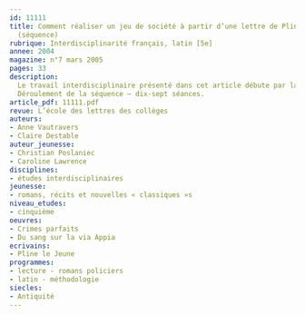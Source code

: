 ```yaml
---
id: 11111
title: Comment réaliser un jeu de société à partir d’une lettre de Pline le Jeune ?
  (séquence)
rubrique: Interdisciplinarité français, latin [5e]
annee: 2004
magazine: n°7 mars 2005
pages: 33
description: 
  Le travail interdisciplinaire présenté dans cet article débute par la résolution d’un crime dont Pline le Jeune témoigne dans la lettre 14 du livre III de sa correspondance. Les élèves la lisent dans ses grandes lignes. Puis, ils approfondissent leur connaissance du roman policier et du cadre familial à Rome. Ils reviennent enfin sur le détail de la lettre et élucident l’affaire. Sous un aspect ludique, on favorise le réinvestissement des connaissances de français dans une séance de latin.
  Déroulement de la séquence – dix-sept séances.
article_pdf: 11111.pdf
revue: L’école des lettres des collèges
auteurs:
- Anne Vautravers
- Claire Destable
auteur_jeunesse:
- Christian Poslaniec
- Caroline Lawrence
disciplines:
- études interdisciplinaires
jeunesse:
- romans, récits et nouvelles « classiques »s
niveau_etudes:
- cinquième
oeuvres:
- Crimes parfaits
- Du sang sur la via Appia
ecrivains:
- Pline le Jeune
programmes:
- lecture - romans policiers
- latin - méthodologie
siecles:
- Antiquité
---
```


